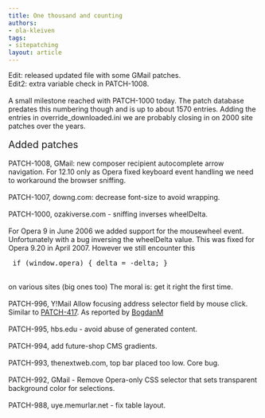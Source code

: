 ```yaml
---
title: One thousand and counting
authors:
- ola-kleiven
tags:
- sitepatching
layout: article
---
```

Edit: released updated file with some GMail patches.<br/>Edit2: extra variable check in PATCH-1008.<br/><br/>A small milestone reached with PATCH-1000 today. The patch database predates this numbering though and is up to about 1570 entries. Adding the entries in override_downloaded.ini we are probably closing in on 2000 site patches over the years.<br/><br/><span style="font-size: 140%">Added patches</span><br/><br/>PATCH-1008, GMail: new composer recipient autocomplete arrow navigation. For 12.10 only as Opera fixed keyboard event handling we need to workaround the browser sniffing.<br/><br/>PATCH-1007, downg.com: decrease font-size to avoid wrapping.<br/><br/>PATCH-1000, ozakiverse.com - sniffing inverses wheelDelta. <br/><br/>For Opera 9 in June 2006 we added support for the mousewheel event. Unfortunately with a bug inversing the wheelDelta value. This was fixed for Opera 9.20 in April 2007. However we still encounter this<br/><pre>
if (window.opera) { delta = -delta; }
</pre><br/>on various sites (big ones too) The moral is: get it right the first time.<br/><br/>PATCH-996, Y!Mail Allow focusing address selector field by mouse click. Similar to <a href="http://my.opera.com/sitepatching/blog/2011/05/24/y-mail" target="_blank">PATCH-417</a>. As reported by <a href="http://my.opera.com/sitepatching/blog/2012/10/31/google-documents-etc?cid=99004772#comment99004772" target="_blank">BogdanM</a><br/><br/>PATCH-995, hbs.edu - avoid abuse of generated content.<br/><br/>PATCH-994, add future-shop CMS gradients.<br/><br/>PATCH-993, thenextweb.com, top bar placed too low. Core bug.<br/><br/>PATCH-992, GMail - Remove Opera-only CSS selector that sets transparent background color for selections.<br/><br/>PATCH-988, uye.memurlar.net - fix table layout.
